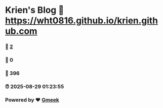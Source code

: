 # Krien's Blog :link: https://wht0816.github.io/krien.github.com 
### :page_facing_up: [2](https://wht0816.github.io/krien.github.com/tag.html) 
### :speech_balloon: 0 
### :hibiscus: 396 
### :alarm_clock: 2025-08-29 01:23:55 
### Powered by :heart: [Gmeek](https://github.com/Meekdai/Gmeek)
